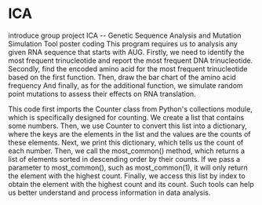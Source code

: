 # ICA
introduce group project ICA -- Genetic Sequence Analysis and Mutation Simulation Tool   poster   coding
This program requires us to analysis any given RNA sequence that starts with AUG.
Firstly, we need to identify the most frequent trinucleotide and report the most frequent DNA trinucleotide.
Secondly, find the encoded amino acid for the most frequent trinucleotide based on the first function.
Then, draw the bar chart of the amino acid frequency
And finally, as for the additional function, we simulate random point mutations to assess their effects on RNA translation.

This code first imports the Counter class from Python's collections module, which is specifically designed for counting. We create a list that contains some numbers. Then, we use Counter to convert this list into a dictionary, where the keys are the elements in the list and the values are the counts of these elements.
Next, we print this dictionary, which tells us the count of each number. Then, we call the most_common() method, which returns a list of elements sorted in descending order by their counts. If we pass a parameter to most_common(), such as most_common(1), it will only return the element with the highest count.
Finally, we access this list by index to obtain the element with the highest count and its count.
Such tools can help us better understand and process information in data analysis.